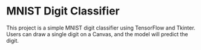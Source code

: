 # MNIST Digit Classifier

This project is a simple MNIST digit classifier using TensorFlow and Tkinter. <br/>
Users can draw a single digit on a Canvas, and the model will predict the digit.

